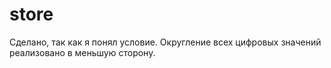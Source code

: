 # store
Сделано, так как я понял условие. Округление всех цифровых значений реализовано в меньшую сторону.